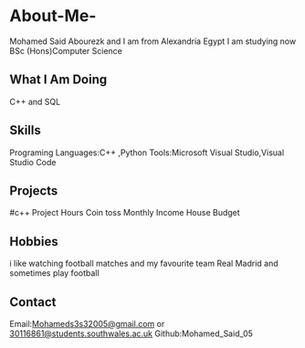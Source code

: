 # About-Me-
Mohamed Said Abourezk and I am from Alexandria Egypt 
I am studying now BSc (Hons)Computer Science 
## What I Am Doing
C++ and SQL 
## Skills
Programing Languages:C++ ,Python
Tools:Microsoft Visual Studio,Visual Studio Code 
## Projects
#c++
Project Hours
Coin toss
Monthly Income 
House Budget
## Hobbies
i like watching football matches and my favourite team Real Madrid
and sometimes play football
## Contact
Email:Mohameds3s32005@gmail.com or 30116861@students.southwales.ac.uk
Github:Mohamed_Said_05

